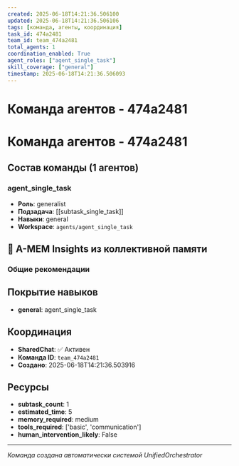 ```yaml
---
created: 2025-06-18T14:21:36.506100
updated: 2025-06-18T14:21:36.506106
tags: [команда, агенты, координация]
task_id: 474a2481
team_id: team_474a2481
total_agents: 1
coordination_enabled: True
agent_roles: ["agent_single_task"]
skill_coverage: ["general"]
timestamp: 2025-06-18T14:21:36.506093
---
```


# Команда агентов - 474a2481

# Команда агентов - 474a2481

## Состав команды (1 агентов)

### agent_single_task

- **Роль**: generalist
- **Подзадача**: [[subtask_single_task]]
- **Навыки**: general
- **Workspace**: `agents/agent_single_task`

## 🧠 A-MEM Insights из коллективной памяти

### Общие рекомендации
## Покрытие навыков

- **general**: agent_single_task


## Координация

- **SharedChat**: ✅ Активен
- **Команда ID**: `team_474a2481`
- **Создано**: 2025-06-18T14:21:36.503916

## Ресурсы

- **subtask_count**: 1
- **estimated_time**: 5
- **memory_required**: medium
- **tools_required**: ['basic', 'communication']
- **human_intervention_likely**: False


---
*Команда создана автоматически системой UnifiedOrchestrator*
